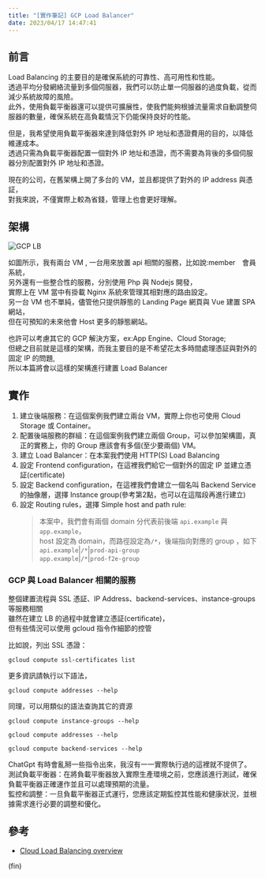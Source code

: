 ```yaml
---
title: "[實作筆記] GCP Load Balancer"
date: 2023/04/17 14:47:41
---
```


## 前言

Load Balancing 的主要目的是確保系統的可靠性、高可用性和性能。  
透過平均分發網絡流量到多個伺服器，我們可以防止單一伺服器的過度負載，從而減少系統故障的風險。  
此外，使用負載平衡器還可以提供可擴展性，使我們能夠根據流量需求自動調整伺服器的數量，確保系統在高負載情況下仍能保持良好的性能。  

但是，我希望使用負載平衡器來達到降低對外 IP 地址和憑證費用的目的，以降低維運成本。  
透過只需為負載平衡器配置一個對外 IP 地址和憑證，而不需要為背後的多個伺服器分別配置對外 IP 地址和憑證。  

現在的公司，在舊架構上開了多台的 VM，並且都提供了對外的 IP address 與憑証，  
對我來說，不僅實際上較為省錢，管理上也會更好理解。

## 架構

![GCP LB](/images/2023/gcp_lb.jpg)

如圖所示，我有兩台 VM , 一台用來放置 api 相關的服務，比如說:member　會員系統，  
另外還有一些整合性的服務，分別使用 Php 與 Nodejs 開發，  
實際上在 VM 當中有掛載 Nginx 系統來管理其相對應的路由設定。  
另一台 VM 也不單純，儘管他只提供靜態的 Landing Page 網頁與 Vue 建置 SPA 網站，  
但在可預知的未來他會 Host 更多的靜態網站。  

也許可以考慮其它的 GCP 解決方案，ex:App Engine、Cloud Storage;  
但總之目前就是這樣的架構，而我主要目的是不希望花太多時間處理憑証與對外的固定 IP 的問題,  
所以本篇將會以這樣的架構進行建置 Load Balancer

## 實作

1. 建立後端服務：在這個案例我們建立兩台 VM，實際上你也可使用 Cloud Storage 或 Container。
2. 配置後端服務的群組：在這個案例我們建立兩個 Group，可以參加架構圖，真正的實務上，你的 Group 應該會有多個(至少要兩個) VM。
3. 建立 Load Balancer：在本案我們使用 HTTP(S) Load Balancing
4. 設定 Frontend configuration，在這裡我們給它一個對外的固定 IP 並建立憑証(certificate)
5. 設定 Backend configuration，在這裡我們會建立一個名叫 Backend Service 的抽像層，選擇 Instance group(參考第2點，也可以在這階段再進行建立)
6. 設定 Routing rules，選擇 Simple host and path rule:  
    > 本案中，我們會有兩個 domain 分代表前後端 `api.example` 與 `app.example`，  
    host 設定為 domain，而路徑設定為`/*`，後端指向對應的 group ，如下  
    `api.example`|`/*`|`prod-api-group`  
    `app.example`|`/*`|`prod-f2e-group`

### GCP 與 Load Balancer 相關的服務  

整個建置流程與 SSL 憑証、IP Address、backend-services、instance-groups 等服務相關  
雖然在建立 LB 的過程中就會建立憑証(certificate)，  
但有些情況可以使用 gcloud 指令作細節的控管  

比如說，列出 SSL 憑證：  

```terminal
gcloud compute ssl-certificates list
```

更多資訊請執行以下語法，  

```terminal
gcloud compute addresses --help
```

同理，可以用類似的語法查詢其它的資源  

```terminal
gcloud compute instance-groups --help
```

```terminal
gcloud compute addresses --help
```

```terminal
gcloud compute backend-services --help
```

ChatGpt 有時會亂掰一些指令出來，我沒有一一實際執行過的這裡就不提供了。  
測試負載平衡器：在將負載平衡器放入實際生產環境之前，您應該進行測試，確保負載平衡器正確運作並且可以處理預期的流量。  
監控和調整：一旦負載平衡器正式運行，您應該定期監控其性能和健康狀況，並根據需求進行必要的調整和優化。  

## 參考

- [Cloud Load Balancing overview](https://cloud.google.com/load-balancing/docs/load-balancing-overview)

(fin)
